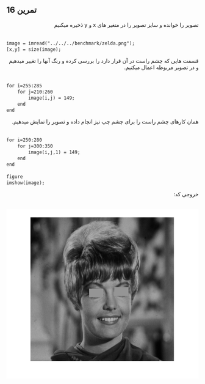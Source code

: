 ## تمرین 16

<div dir='rtl'>
  تصویر را خوانده و سایز تصویر را در متغیر های x و y  ذخیره میکنیم
</div>
</br>

```
image = imread("../../../benchmark/zelda.png");
[x,y] = size(image);

```

<div dir='rtl'>
 قسمت هایی که چشم راست در آن قرار دارد را بررسی کرده و رنگ آنها را تغییر میدهیم و در تصویر مربوطه اعمال میکنیم.
</div>
</br>

```
for i=255:285
    for j=210:260
        image(i,j) = 149;
    end
end

```

<div dir='rtl'>
همان کارهای چشم راست را برای چشم چپ نیز انجام داده و تصویر را نمایش میدهیم.
</div>
</br>

```
for i=250:280
    for j=300:350
        image(i,j,1) = 149;
    end
end

figure
imshow(image);

```


<div dir='rtl'>
  خروجی کد:
</div>
</br>

![](p16.png)
